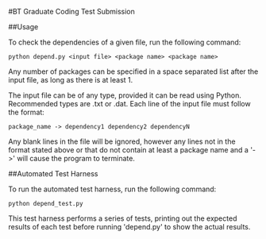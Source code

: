#BT Graduate Coding Test Submission

##Usage

To check the dependencies of a given file, run the following command:

    python depend.py <input file> <package name> <package name>

Any number of packages can be specified in a space separated list after the input file, as long as there is at least 1.

The input file can be of any type, provided it can be read using Python. Recommended types are .txt or .dat. Each line of the input file must follow the format:

    package_name -> dependency1 dependency2 dependencyN

Any blank lines in the file will be ignored, however any lines not in the format stated above or that do not contain at least a package name and a '->' will cause the program to terminate.

##Automated Test Harness

To run the automated test harness, run the following command:

    python depend_test.py

This test harness performs a series of tests, printing out the expected results of each test before running 'depend.py' to show the actual results.
